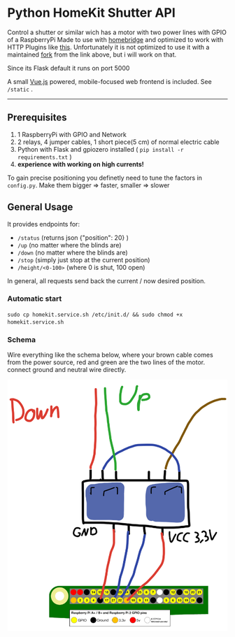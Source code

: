 # Python HomeKit Shutter API

Control a shutter or similar wich has a motor with two power lines with GPIO of a RaspberryPi
Made to use with [homebridge](https://github.com/nfarina/homebridge/) and optimized to work with HTTP Plugins like [this](https://github.com/jeffreylanters/homebridge-http-window-covering). Unfortunately it is not optimized to use it with a maintained [fork](https://github.com/crashtestoz/homebridge-http-window-blinds#readme) from the link above, but i will work on that.

Since its Flask default it runs on port 5000

A small [Vue.js](https://vuejs.org) powered, mobile-focused web frontend is included. See ```/static``` .
____

## Prerequisites

1. 1 RaspberryPi with GPIO and Network
2. 2 relays, 4 jumper cables, 1 short piece(5 cm) of normal electric cable
3. Python with Flask and gpiozero installed ( `pip install -r requirements.txt` )
4. **experience with working on high currents!**

To gain precise positioning you definetly need to tune the factors in ```config.py```.
Make them bigger => faster, smaller => slower

## General Usage

It provides endpoints for:
- `/status` (returns json {"position": 20} )
- `/up` (no matter where the blinds are)
- `/down` (no matter where the blinds are)
- `/stop` (simply just stop at the current position)
- `/height/<0-100>` (where 0 is shut, 100 open)

In general, all requests send back the current / now desired position.

### Automatic start

`sudo cp homekit.service.sh /etc/init.d/ && sudo chmod +x homekit.service.sh`

### Schema

Wire everything like the schema below, where your brown cable comes from the power source,
red and green are the two lines of the motor.
connect ground and neutral wire directly.

![Schema](wiring-sketch.png)
